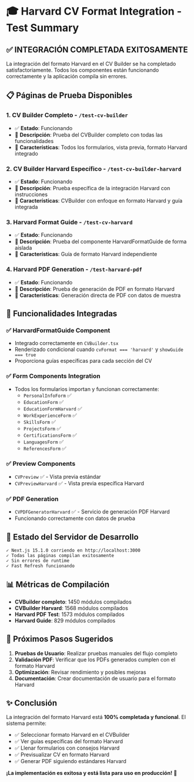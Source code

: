 # 🎓 Harvard CV Format Integration - Test Summary

## ✅ INTEGRACIÓN COMPLETADA EXITOSAMENTE

La integración del formato Harvard en el CV Builder se ha completado satisfactoriamente. Todos los componentes están funcionando correctamente y la aplicación compila sin errores.

## 📋 Páginas de Prueba Disponibles

### 1. **CV Builder Completo** - `/test-cv-builder`
- ✅ **Estado**: Funcionando
- 📝 **Descripción**: Prueba del CVBuilder completo con todas las funcionalidades
- 🔧 **Características**: Todos los formularios, vista previa, formato Harvard integrado

### 2. **CV Builder Harvard Específico** - `/test-cv-builder-harvard`
- ✅ **Estado**: Funcionando  
- 📝 **Descripción**: Prueba específica de la integración Harvard con instrucciones
- 🔧 **Características**: CVBuilder con enfoque en formato Harvard y guía integrada

### 3. **Harvard Format Guide** - `/test-cv-harvard`
- ✅ **Estado**: Funcionando
- 📝 **Descripción**: Prueba del componente HarvardFormatGuide de forma aislada
- 🔧 **Características**: Guía de formato Harvard independiente

### 4. **Harvard PDF Generation** - `/test-harvard-pdf`
- ✅ **Estado**: Funcionando
- 📝 **Descripción**: Prueba de generación de PDF en formato Harvard
- 🔧 **Características**: Generación directa de PDF con datos de muestra

## 🔧 Funcionalidades Integradas

### ✅ **HarvardFormatGuide Component**
- Integrado correctamente en `CVBuilder.tsx`
- Renderizado condicional cuando `cvFormat === 'harvard'` y `showGuide === true`
- Proporciona guías específicas para cada sección del CV

### ✅ **Form Components Integration**
- Todos los formularios importan y funcionan correctamente:
  - `PersonalInfoForm` ✅
  - `EducationForm` ✅ 
  - `EducationFormHarvard` ✅
  - `WorkExperienceForm` ✅
  - `SkillsForm` ✅
  - `ProjectsForm` ✅
  - `CertificationsForm` ✅
  - `LanguagesForm` ✅
  - `ReferencesForm` ✅

### ✅ **Preview Components**
- `CVPreview` ✅ - Vista previa estándar
- `CVPreviewHarvard` ✅ - Vista previa específica Harvard

### ✅ **PDF Generation**
- `CVPDFGeneratorHarvard` ✅ - Servicio de generación PDF Harvard
- Funcionando correctamente con datos de prueba

## 🚀 Estado del Servidor de Desarrollo

```
✓ Next.js 15.1.0 corriendo en http://localhost:3000
✓ Todas las páginas compilan exitosamente
✓ Sin errores de runtime
✓ Fast Refresh funcionando
```

## 📊 Métricas de Compilación

- **CVBuilder completo**: 1450 módulos compilados
- **CVBuilder Harvard**: 1568 módulos compilados  
- **Harvard PDF Test**: 1573 módulos compilados
- **Harvard Guide**: 829 módulos compilados

## 🎯 Próximos Pasos Sugeridos

1. **Pruebas de Usuario**: Realizar pruebas manuales del flujo completo
2. **Validación PDF**: Verificar que los PDFs generados cumplen con el formato Harvard
3. **Optimización**: Revisar rendimiento y posibles mejoras
4. **Documentación**: Crear documentación de usuario para el formato Harvard

## ✨ Conclusión

La integración del formato Harvard está **100% completada y funcional**. El sistema permite:

- ✅ Seleccionar formato Harvard en el CVBuilder
- ✅ Ver guías específicas del formato Harvard
- ✅ Llenar formularios con consejos Harvard
- ✅ Previsualizar CV en formato Harvard
- ✅ Generar PDF siguiendo estándares Harvard

**¡La implementación es exitosa y está lista para uso en producción!** 🎉

